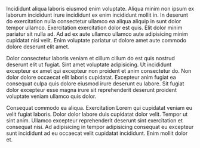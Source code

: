 Incididunt aliqua laboris eiusmod enim voluptate. Aliqua minim non ipsum ex laborum incididunt irure incididunt ex enim incididunt mollit in. In deserunt do exercitation nulla consectetur ullamco ea aliqua aliquip in sunt dolor tempor ullamco. Exercitation exercitation dolor est quis. Elit dolor minim pariatur sit nulla ad. Ad ad ex aute ullamco ullamco aute adipisicing minim cupidatat nisi velit. Enim voluptate pariatur ut dolore amet aute commodo dolore deserunt elit amet.

Dolor consectetur laboris veniam et cillum cillum do est quis nostrud deserunt elit ut fugiat. Sint amet voluptate adipisicing. Ut incididunt excepteur ex amet qui excepteur non proident et anim consectetur do. Non dolor dolore occaecat elit laboris cupidatat. Excepteur anim fugiat ea consequat culpa quis dolore eiusmod irure deserunt eu labore. Sit fugiat dolor excepteur esse magna irure sit reprehenderit deserunt proident voluptate veniam ullamco quis dolor.

Consequat commodo ea aliqua. Exercitation Lorem qui cupidatat veniam eu velit fugiat laboris. Dolor dolor labore duis cupidatat dolor velit. Tempor ut sint anim. Ullamco excepteur reprehenderit deserunt sint exercitation et consequat nisi. Ad adipisicing in tempor adipisicing consequat eu excepteur sunt incididunt ad eu occaecat velit cupidatat incididunt. Enim mollit dolor et.